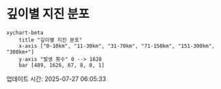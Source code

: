 # 깊이별 지진 분포

```mermaid
xychart-beta
    title "깊이별 지진 분포"
    x-axis ["0-10km", "11-30km", "31-70km", "71-150km", "151-300km", "300km+"]
    y-axis "발생 횟수" 0 --> 1628
    bar [489, 1626, 67, 8, 0, 1]
```

업데이트 시간: 2025-07-27 06:05:33

